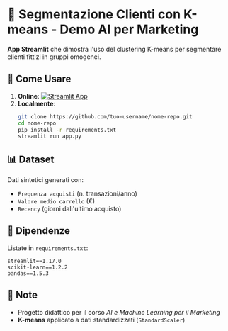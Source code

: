 # 🎯 Segmentazione Clienti con K-means - Demo AI per Marketing

**App Streamlit** che dimostra l'uso del clustering K-means per segmentare clienti fittizi in gruppi omogenei.

## 🚀 Come Usare
1. **Online**: [![Streamlit App](https://static.streamlit.io/badges/streamlit_badge_black_white.svg)](https://tuo-link-streamlit.streamlit.app)
2. **Localmente**:
   ```bash
   git clone https://github.com/tuo-username/nome-repo.git
   cd nome-repo
   pip install -r requirements.txt
   streamlit run app.py
   ```

## 📊 Dataset
Dati sintetici generati con:
- `Frequenza acquisti` (n. transazioni/anno)
- `Valore medio carrello` (€)
- `Recency` (giorni dall'ultimo acquisto)

## 🔧 Dipendenze
Listate in `requirements.txt`:
```plaintext
streamlit==1.17.0
scikit-learn==1.2.2
pandas==1.5.3
```

## 📝 Note
- Progetto didattico per il corso *AI e Machine Learning per il Marketing*
- **K-means** applicato a dati standardizzati (`StandardScaler`)
